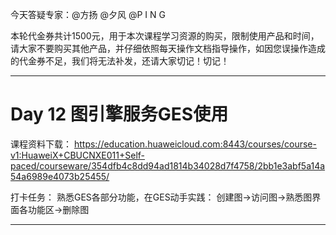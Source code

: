 今天答疑专家：@方扬 @夕风 @P I N G

本轮代金券共计1500元，用于本次课程学习资源的购买，限制使用产品和时间，请大家不要购买其他产品，并仔细依照每天操作文档指导操作，如因您误操作造成的代金券不足，我们将无法补发，还请大家切记！切记！



------------------
# Day 12 图引擎服务GES使用

课程资料下载：
https://education.huaweicloud.com:8443/courses/course-v1:HuaweiX+CBUCNXE011+Self-paced/courseware/354dfb4c8dd94ad1814b34028d7f4758/2bb1e3abf5a14a54a6989e4073b25455/

打卡任务：
熟悉GES各部分功能，在GES动手实践：
创建图→访问图→熟悉图界面各功能区→删除图


------




